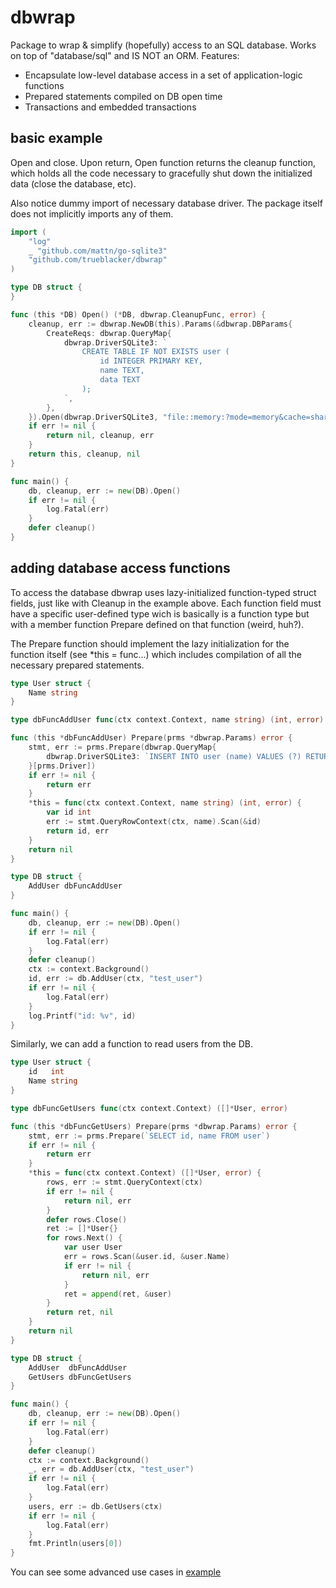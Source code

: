 # dbwrap

Package to wrap & simplify (hopefully) access to an SQL database. Works on top of "database/sql" and IS NOT an ORM.
Features:

* Encapsulate low-level database access in a set of application-logic functions
* Prepared statements compiled on DB open time
* Transactions and embedded transactions

## basic example

Open and close. Upon return, Open function returns the cleanup function, which holds all the code necessary to gracefully shut down the initialized data (close the database, etc).

Also notice dummy import of necessary database driver. The package itself does not implicitly imports any of them.

```go
import (
	"log"
	_ "github.com/mattn/go-sqlite3"
	"github.com/trueblacker/dbwrap"
)

type DB struct {
}

func (this *DB) Open() (*DB, dbwrap.CleanupFunc, error) {
	cleanup, err := dbwrap.NewDB(this).Params(&dbwrap.DBParams{
		CreateReqs: dbwrap.QueryMap{
			dbwrap.DriverSQLite3: `
				CREATE TABLE IF NOT EXISTS user (
					id INTEGER PRIMARY KEY,
					name TEXT,
					data TEXT
				);
			`,
		},
	}).Open(dbwrap.DriverSQLite3, "file::memory:?mode=memory&cache=shared")
	if err != nil {
		return nil, cleanup, err
	}
	return this, cleanup, nil
}

func main() {
	db, cleanup, err := new(DB).Open()
	if err != nil {
		log.Fatal(err)
	}
	defer cleanup()
}
```

## adding database access functions

To access the database dbwrap uses lazy-initialized function-typed struct fields, just like with Cleanup in the example above.
Each function field must have a specific user-defined type wich is basically is a function type but with a member function Prepare defined on that function (weird, huh?).

The Prepare function should implement the lazy initialization for the function itself (see *this = func...) which includes compilation of all the necessary prepared statements.

```go
type User struct {
	Name string
}

type dbFuncAddUser func(ctx context.Context, name string) (int, error)

func (this *dbFuncAddUser) Prepare(prms *dbwrap.Params) error {
	stmt, err := prms.Prepare(dbwrap.QueryMap{
		dbwrap.DriverSQLite3: `INSERT INTO user (name) VALUES (?) RETURNING id`,
	}[prms.Driver])
	if err != nil {
		return err
	}
	*this = func(ctx context.Context, name string) (int, error) {
		var id int
		err := stmt.QueryRowContext(ctx, name).Scan(&id)
		return id, err
	}
	return nil
}

type DB struct {
	AddUser dbFuncAddUser
}

func main() {
	db, cleanup, err := new(DB).Open()
	if err != nil {
		log.Fatal(err)
	}
	defer cleanup()
	ctx := context.Background()
	id, err := db.AddUser(ctx, "test_user")
	if err != nil {
		log.Fatal(err)
	}
	log.Printf("id: %v", id)
}
```

Similarly, we can add a function to read users from the DB.

```go
type User struct {
	id   int
	Name string
}

type dbFuncGetUsers func(ctx context.Context) ([]*User, error)

func (this *dbFuncGetUsers) Prepare(prms *dbwrap.Params) error {
	stmt, err := prms.Prepare(`SELECT id, name FROM user`)
	if err != nil {
		return err
	}
	*this = func(ctx context.Context) ([]*User, error) {
		rows, err := stmt.QueryContext(ctx)
		if err != nil {
			return nil, err
		}
		defer rows.Close()
		ret := []*User{}
		for rows.Next() {
			var user User
			err = rows.Scan(&user.id, &user.Name)
			if err != nil {
				return nil, err
			}
			ret = append(ret, &user)
		}
		return ret, nil
	}
	return nil
}

type DB struct {
	AddUser  dbFuncAddUser
	GetUsers dbFuncGetUsers
}

func main() {
	db, cleanup, err := new(DB).Open()
	if err != nil {
		log.Fatal(err)
	}
	defer cleanup()
	ctx := context.Background()
	_, err = db.AddUser(ctx, "test_user")
	if err != nil {
		log.Fatal(err)
	}
	users, err := db.GetUsers(ctx)
	if err != nil {
		log.Fatal(err)
	}
	fmt.Println(users[0])
}
```

You can see some advanced use cases in [example](example_test.go)
